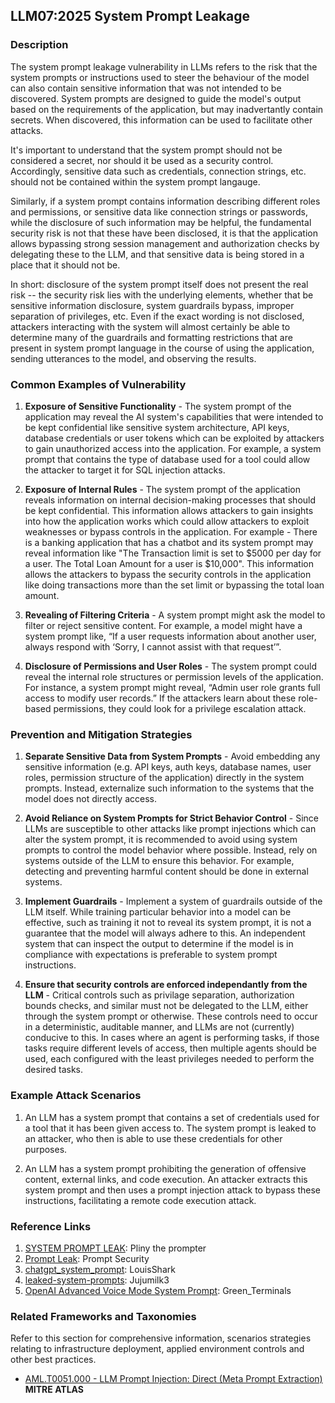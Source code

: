 ## LLM07:2025 System Prompt Leakage

### Description

The system prompt leakage vulnerability in LLMs refers to the risk that the system prompts or instructions used to steer the behaviour of the model can also contain sensitive information that was not intended to be discovered. System prompts are designed to guide the model's output based on the requirements of the application, but may inadvertantly contain secrets. When discovered, this information can be used to facilitate other attacks.

It's important to understand that the system prompt should not be considered a secret, nor should it be used as a security control. Accordingly, sensitive data such as credentials, connection strings, etc. should not be contained within the system prompt langauge.

Similarly, if a system prompt contains information describing different roles and permissions, or sensitive data like connection strings or passwords, while the disclosure of such information may be helpful, the fundamental security risk is not that these have been disclosed, it is that the application allows bypassing strong session management and authorization checks by delegating these to the LLM, and that sensitive data is being stored in a place that it should not be.

In short: disclosure of the system prompt itself does not present the real risk -- the security risk lies with the underlying elements, whether that be sensitive information disclosure, system guardrails bypass, improper separation of privileges, etc. Even if the exact wording is not disclosed, attackers interacting with the system will almost certainly be able to determine many of the guardrails and formatting restrictions that are present in system prompt language in the course of using the application, sending utterances to the model, and observing the results.

### Common Examples of Vulnerability

1. **Exposure of Sensitive Functionality** - The system prompt of the application may reveal the AI system's capabilities that were intended to be kept confidential like sensitive system architecture, API keys, database credentials or user tokens which can be exploited by attackers to gain unauthorized access into the application. For example, a system prompt that contains the type of database used for a tool could allow the attacker to target it for SQL injection attacks.

2. **Exposure of Internal Rules** - The system prompt of the application reveals information on internal decision-making processes that should be kept confidential. This information allows attackers to gain insights into how the application works which could allow attackers to exploit weaknesses or bypass controls in the application. For example - There is a banking application that has a chatbot and its system prompt may reveal information like "The Transaction limit is set to $5000 per day for a user. The Total Loan Amount for a user is $10,000". This information allows the attackers to bypass the security controls in the application like doing transactions more than the set limit or bypassing the total loan amount.

3. **Revealing of Filtering Criteria** - A system prompt might ask the model to filter or reject sensitive content. For example, a model might have a system prompt like, “If a user requests information about another user, always respond with ‘Sorry, I cannot assist with that request’”.

4. **Disclosure of Permissions and User Roles** - The system prompt could reveal the internal role structures or permission levels of the application. For instance, a system prompt might reveal, “Admin user role grants full access to modify user records.” If the attackers learn about these role-based permissions, they could look for a privilege escalation attack.

### Prevention and Mitigation Strategies


1. **Separate Sensitive Data from System Prompts** - Avoid embedding any sensitive information (e.g. API keys, auth keys, database names, user roles, permission structure of the application) directly in the system prompts. Instead, externalize such information to the systems that the model does not directly access.

2. **Avoid Reliance on System Prompts for Strict Behavior Control** - Since LLMs are susceptible to other attacks like prompt injections which can alter the system prompt, it is recommended to avoid using system prompts to control the model behavior where possible.  Instead, rely on systems outside of the LLM to ensure this behavior.  For example, detecting and preventing harmful content should be done in external systems.

3. **Implement Guardrails** - Implement a system of guardrails outside of the LLM itself.  While training particular behavior into a model can be effective, such as training it not to reveal its system prompt, it is not a guarantee that the model will always adhere to this.  An independent system that can inspect the output to determine if the model is in compliance with expectations is preferable to system prompt instructions.

4. **Ensure that security controls are enforced independantly from the LLM** - Critical controls such as privilage separation, authorization bounds checks, and similar must not be delegated to the LLM, either through the system prompt or otherwise. These controls need to occur in a deterministic, auditable manner, and LLMs are not (currently) conducive to this. In cases where an agent is performing tasks, if those tasks require different levels of access, then multiple agents should be used, each configured with the least privileges needed to perform the desired tasks.

### Example Attack Scenarios

1. An LLM has a system prompt that contains a set of credentials used for a tool that it has been given access to.  The system prompt is leaked to an attacker, who then is able to use these credentials for other purposes.

2. An LLM has a system prompt prohibiting the generation of offensive content, external links, and code execution. An attacker extracts this system prompt and then uses a prompt injection attack to bypass these instructions, facilitating a remote code execution attack.

### Reference Links

1. [SYSTEM PROMPT LEAK](https://x.com/elder_plinius/status/1801393358964994062): Pliny the prompter
2. [Prompt Leak](https://www.prompt.security/vulnerabilities/prompt-leak): Prompt Security
3. [chatgpt_system_prompt](https://github.com/LouisShark/chatgpt_system_prompt): LouisShark
4. [leaked-system-prompts](https://github.com/jujumilk3/leaked-system-prompts): Jujumilk3
5. [OpenAI Advanced Voice Mode System Prompt](https://x.com/Green_terminals/status/1839141326329360579): Green_Terminals

### Related Frameworks and Taxonomies

Refer to this section for comprehensive information, scenarios strategies relating to infrastructure deployment, applied environment controls and other best practices.

- [AML.T0051.000 - LLM Prompt Injection: Direct (Meta Prompt Extraction)](https://atlas.mitre.org/techniques/AML.T0051.000) **MITRE ATLAS**
